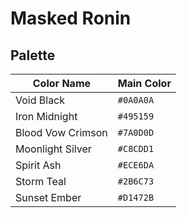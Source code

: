 # Masked Ronin

## Palette

| **Color Name**    | **Main Color** |
| ----------------- | -------------- |
| Void Black        | `#0A0A0A`      |
| Iron Midnight     | `#495159`      |
| Blood Vow Crimson | `#7A0D0D`      |
| Moonlight Silver  | `#C8CDD1`      |
| Spirit Ash        | `#ECE6DA`      |
| Storm Teal        | `#2B6C73`      |
| Sunset Ember      | `#D1472B`      |
